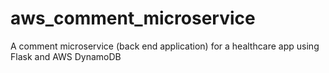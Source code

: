 # aws_comment_microservice
A comment microservice (back end application) for a healthcare app using Flask and AWS DynamoDB
